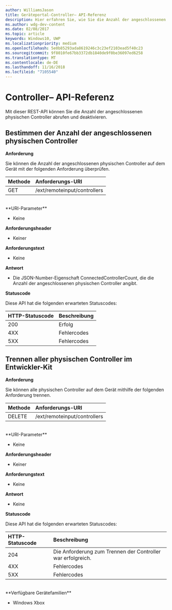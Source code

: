 ```yaml
---
author: WilliamsJason
title: Geräteportal-Controller– API-Referenz
description: Hier erfahren Sie, wie Sie die Anzahl der angeschlossenen physischen Controller abrufen und sie programmgesteuert deaktivieren.
ms.author: wdg-dev-content
ms.date: 02/08/2017
ms.topic: article
keywords: Windows10, UWP
ms.localizationpriority: medium
ms.openlocfilehash: 5e0b85293ada8619246c3c23ef2103ead5f40c23
ms.sourcegitcommit: 9f8010fe67bb3372db1840de9f0be36097ed6258
ms.translationtype: MT
ms.contentlocale: de-DE
ms.lasthandoff: 11/16/2018
ms.locfileid: "7105540"
---
```

# <a name="controller-api-reference"></a>Controller– API-Referenz   
Mit dieser REST-API können Sie die Anzahl der angeschlossenen physischen Controller abrufen und deaktivieren.

## <a name="determine-the-number-of-attached-physical-controllers"></a>Bestimmen der Anzahl der angeschlossenen physischen Controller

**Anforderung**

Sie können die Anzahl der angeschlossenen physischen Controller auf dem Gerät mit der folgenden Anforderung überprüfen.

Methode      | Anforderungs-URI
:------     | :-----
GET | /ext/remoteinput/controllers
<br />
**URI-Parameter**

- Keine

**Anforderungsheader**

- Keiner

**Anforderungstext**   

- Keine

**Antwort**   

- Die JSON-Number-Eigenschaft ConnectedControllerCount, die die Anzahl der angeschlossenen physischen Controller angibt.

**Statuscode**

Diese API hat die folgenden erwarteten Statuscodes:

HTTP-Statuscode      | Beschreibung
:------     | :-----
200 | Erfolg
4XX | Fehlercodes
5XX | Fehlercodes

## <a name="disconnect-all-physical-controllers-on-the-devkit"></a>Trennen aller physischen Controller im Entwickler-Kit

**Anforderung**

Sie können alle physischen Controller auf dem Gerät mithilfe der folgenden Anforderung trennen.

Methode      | Anforderungs-URI
:------     | :-----
DELETE | /ext/remoteinput/controllers
<br />
**URI-Parameter**

- Keine

**Anforderungsheader**

- Keiner

**Anforderungstext**   

- Keine

**Antwort**   

- Keine 

**Statuscode**

Diese API hat die folgenden erwarteten Statuscodes:

HTTP-Statuscode      | Beschreibung
:------     | :-----
204 | Die Anforderung zum Trennen der Controller war erfolgreich.
4XX | Fehlercodes
5XX | Fehlercodes

<br />
**Verfügbare Gerätefamilien**

* Windows Xbox
